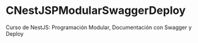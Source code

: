 # CNestJSPModularSwaggerDeploy
Curso de NestJS: Programación Modular, Documentación con Swagger y Deploy
